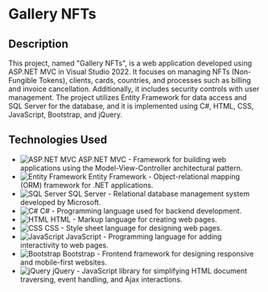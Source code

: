 # Gallery NFTs


## Description

This project, named "Gallery NFTs", is a web application developed using ASP.NET MVC in Visual Studio 2022. It focuses on managing NFTs (Non-Fungible Tokens), clients, cards, countries, and processes such as billing and invoice cancellation. Additionally, it includes security controls with user management. The project utilizes Entity Framework for data access and SQL Server for the database, and it is implemented using C#, HTML, CSS, JavaScript, Bootstrap, and jQuery.

## Technologies Used

- ![ASP.NET MVC](https://img.shields.io/badge/-ASP.NET%20MVC-5C2D91?style=flat-square&logo=.net&logoColor=white) ASP.NET MVC - Framework for building web applications using the Model-View-Controller architectural pattern.
- ![Entity Framework](https://img.shields.io/badge/-Entity%20Framework-512BD4?style=flat-square&logo=.net&logoColor=white) Entity Framework - Object-relational mapping (ORM) framework for .NET applications.
- ![SQL Server](https://img.shields.io/badge/-SQL%20Server-CC2927?style=flat-square&logo=microsoft-sql-server&logoColor=white) SQL Server - Relational database management system developed by Microsoft.
- ![C#](https://img.shields.io/badge/-C%23-239120?style=flat-square&logo=c-sharp&logoColor=white) C# - Programming language used for backend development.
- ![HTML](https://img.shields.io/badge/-HTML-E34F26?style=flat-square&logo=html5&logoColor=white) HTML - Markup language for creating web pages.
- ![CSS](https://img.shields.io/badge/-CSS-1572B6?style=flat-square&logo=css3&logoColor=white) CSS - Style sheet language for designing web pages.
- ![JavaScript](https://img.shields.io/badge/-JavaScript-F7DF1E?style=flat-square&logo=javascript&logoColor=black) JavaScript - Programming language for adding interactivity to web pages.
- ![Bootstrap](https://img.shields.io/badge/-Bootstrap-7952B3?style=flat-square&logo=bootstrap&logoColor=white) Bootstrap - Frontend framework for designing responsive and mobile-first websites.
- ![jQuery](https://img.shields.io/badge/-jQuery-0769AD?style=flat-square&logo=jquery&logoColor=white) jQuery - JavaScript library for simplifying HTML document traversing, event handling, and Ajax interactions.

